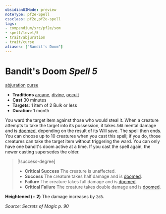 ```yaml
---
obsidianUIMode: preview
noteType: pf2e-Spell
cssclass: pf2e,pf2e-spell
tags:
- compendium/src/pf2e/som
- spell/level/5
- trait/abjuration
- trait/curse
aliases: ["Bandit's Doom"]
---
```

# Bandit's Doom *Spell 5*   
[abjuration](rules/traits/abjuration.md "Abjuration School Trait")  [curse](rules/traits/curse.md "Curse Effect Trait")  

- **Traditions** [arcane](rules/traits/arcane.md "Arcane Tradition Trait"), [divine](rules/traits/divine.md "Divine Tradition Trait"), [occult](rules/traits/occult.md "Occult Tradition Trait")
- **Cast** 30 minutes 
- **Targets**: 1 item of 2 Bulk or less
- **Duration**: 1 month

You ward the target item against those who would steal it. When a creature attempts to take the target into its possession, it takes `8d8` mental damage and is [doomed](rules/conditions.md#Doomed), depending on the result of its Will save. The spell then ends. You can choose up to 10 creatures when you cast this spell; if you do, those creatures can take the target item without triggering the ward. You can only have one bandit's doom active at a time. If you cast the spell again, the newer casting supersedes the older.

> [!success-degree] 
> - **Critical Success** The creature is unaffected.
> - **Success** The creature takes half damage and is [doomed](rules/conditions.md#Doomed).
> - **Failure** The creature takes full damage and is [doomed](rules/conditions.md#Doomed).
> - **Critical Failure** The creature takes double damage and is [doomed](rules/conditions.md#Doomed).

**Heightened (+ 2)** The damage increases by `2d8`.

*Source: Secrets of Magic p. 90*